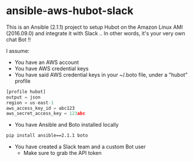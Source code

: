 # ansible-aws-hubot-slack

This is an Ansible (2.1.1) project to setup Hubot on the Amazon Linux AMI (2016.09.0) and integrate it with Slack .. In other words, it's your very own chat Bot !!

I assume:
* You have an AWS account
* You have AWS credential keys
* You have said AWS credential keys in your ~/.boto file, under a "hubot" profile
```python
[profile hubot]
output = json
region = us-east-1
aws_access_key_id = abc123
aws_secret_access_key = 123abc
```
* You have Ansible and Boto installed locally
```sh
pip install ansible==2.1.1 boto
```
* You have created a Slack team and a custom Bot user
  * Make sure to grab the API token
  
